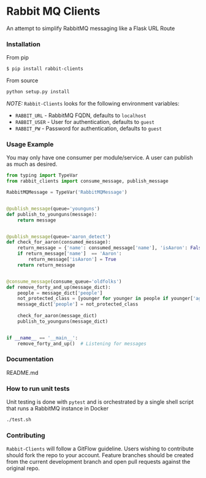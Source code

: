 # Rabbit MQ Clients

An attempt to simplify RabbitMQ messaging like a Flask URL Route


### Installation

From pip

```bash
$ pip install rabbit-clients
```

From source

```python
python setup.py install
```

*NOTE:* ```Rabbit-Clients``` looks for the following environment variables:

* ```RABBIT_URL``` - RabbitMQ FQDN, defaults to ```localhost```
* ```RABBIT_USER``` - User for authentication, defaults to ```guest```
* ```RABBIT_PW``` - Password for authentication, defaults to ```guest```


### Usage Example

You may only have one consumer per module/service.  A user can publish as much as desired.

```python
from typing import TypeVar
from rabbit_clients import consume_message, publish_message

RabbitMQMessage = TypeVar('RabbitMQMessage')


@publish_message(queue='younguns')
def publish_to_younguns(message):
    return message


@publish_message(queue='aaron_detect')
def check_for_aaron(consumed_message):
    return_message = {'name': consumed_message['name'], 'isAaron': False}
    if return_message['name']  == 'Aaron':
        return_message['isAaron'] = True
    return return_message


@consume_message(consume_queue='oldfolks')
def remove_forty_and_up(message_dict):
    people = message_dict['people']
    not_protected_class = [younger for younger in people if younger['age'] < 40]
    message_dict['people'] = not_protected_class
    
    check_for_aaron(message_dict)
    publish_to_younguns(message_dict)


if __name__ == '__main__':
    remove_forty_and_up()  # Listening for messages

```

### Documentation

README.md

### How to run unit tests

Unit testing is done with ```pytest``` and is
orchestrated by a single shell script that runs a 
RabbitMQ instance in Docker

```bash
./test.sh
```

### Contributing

```Rabbit-Clients``` will follow a GitFlow guideline.  Users wishing to contribute
should fork the repo to your account.  Feature branches should be created
from the current development branch and open pull requests against the original repo.
